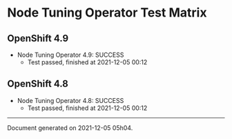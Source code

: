
Node Tuning Operator Test Matrix
================================

OpenShift 4.9
-------------



* Node Tuning Operator 4.9: SUCCESS
  - Test passed, finished at 2021-12-05 00:12

OpenShift 4.8
-------------



* Node Tuning Operator 4.8: SUCCESS
  - Test passed, finished at 2021-12-05 00:12

---
Document generated on 2021-12-05 05h04.
